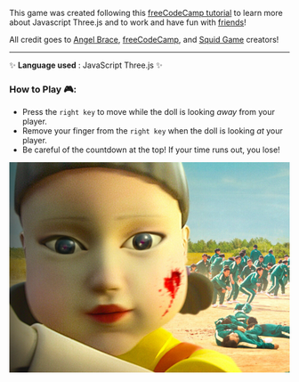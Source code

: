 This game was created following this [freeCodeCamp tutorial](https://www.youtube.com/watch?v=4HSxX-EKJjw) 
to learn more about Javascript Three.js and to work and have fun with [friends](https://github.com/yka87)!

All credit goes to 
[Angel Brace](https://www.youtube.com/c/AngleBrace),
[freeCodeCamp](https://www.youtube.com/channel/UC8butISFwT-Wl7EV0hUK0BQ), 
and [Squid Game](https://www.google.com/search?q=squid+game&oq=squid+game++&aqs=chrome..69i57j69i59j0i433i512l3j69i60l3.4388j0j7&sourceid=chrome&ie=UTF-8) creators!

---

✨ **Language used** : JavaScript Three.js ✨

### How to Play 🎮:

- Press the `right key` to move while the doll is looking _away_ from your player.
- Remove your finger from the `right key` when the doll is looking _at_ your player.
- Be careful of the countdown at the top! If your time runs out, you lose!


![img.png](img.png)


